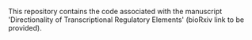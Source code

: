 This repository contains the code associated with the manuscript 'Directionality of Transcriptional Regulatory Elements' (bioRxiv link to be provided).
